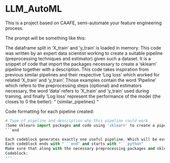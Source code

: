 # LLM_AutoML

This is a project based on CAAFE, semi-automate your feature engineering process.

The prompt will be something like this:

The dataframe split in ‘X_train’ and ‘y_train’ is loaded in memory.
This code was written by an expert data scientist working to create a suitable pipeline (preprocessing techniques and estimator) given such a dataset. It is a snippet of code that import the packages necessary to create a ‘sklearn’ pipeline together with a description. This code takes inspiration from previous similar pipelines and their respective ‘Log loss’ which worked for related ‘X_train’ and ‘y_train’. Those examples contain the word ‘Pipeline’ which refers to the preprocessing steps (optional) and estimators necessary, the word ‘data’ refers to ‘X_train’ and ‘y_train’ used during training, and finally ‘Log loss’ represent the performance of the model (the closes to 0 the better):
“
{similar_pipelines}
“

Code formatting for each pipeline created:

````python
# Type of pipeline and description why this pipeline could work
(Some sklearn import packages and code using 'sklearn' to create a pipeline object 'pipe'. In addition call its respective 'fit' function to feed the model with 'X_train' and 'y_train')
```end

Each codeblock generates exactly one useful pipeline. Which will be evaluated with Log loss.
Each codeblock ends with "```end" and starts with "```python"
Make sure that along with the necessary preprocessing packages and sklearn models, always call 'Pipeline' from sklearn.
Codeblock:
"""


